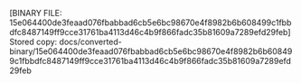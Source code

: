 [BINARY FILE: 15e064400de3feaad076fbabbad6cb5e6bc98670e4f8982b6b608499c1fbbdfc8487149ff9cce31761ba4113d46c4b9f866fadc35b81609a7289efd29feb]
Stored copy: docs/converted-binary/15e064400de3feaad076fbabbad6cb5e6bc98670e4f8982b6b608499c1fbbdfc8487149ff9cce31761ba4113d46c4b9f866fadc35b81609a7289efd29feb
